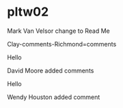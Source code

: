 # pltw02
Mark Van Velsor change to Read Me



Clay-comments-Richmond=comments

Hello


David Moore added comments

Hello

Wendy Houston added comment


